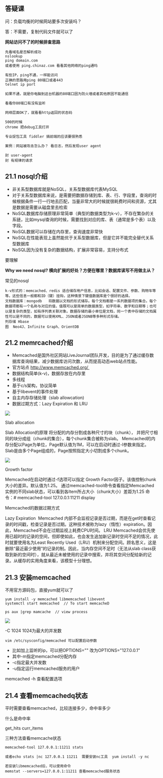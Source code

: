 ## 答疑课

问：负载均衡的时候网站要多次安装吗？

答：不需要，复制代码文件就可以了

**网站访问不了的时候排查思路**

```
先看域名是否解析成功
nslookup
ping domain.com
或者使用 ping.chinaz.com 看看其他网络的ping通吗

有些IP，ping不通，一样能访问
正确的思路用ping 80端口或者443
telnet ip port

如果不通，就是你电脑到这台机器的80端口因为防火墙或者其他原因不能通信

看看你80端口有没有监听

网络层面OK了，就看看http返回的状态码

500的时候
chrome 把debug工具打开

专业捉包工具 fiddler 搞前端的应该要很熟悉

案例：网站被攻击怎么办？ 看日志，然后发现user agent

封 user-agent
封 有规律的请求
```



## 21.1 nosql介绍

* 非关系型数据库就是NoSQL，关系型数据库代表MySQL
* 对于关系型数据库来说，是需要把数据存储到库、表、行、字段里，查询的时候根据条件一行一行地去匹配，当量非常大的时候就很耗费时间和资源，尤其是数据是需要从磁盘里去检索
* NoSQL数据库存储原理非常简单（典型的数据类型为k-v），不存在繁杂的关系链，比如mysql查询的时候，需要找到对应的库、表（通常是多个表）以及字段。
* NoSQL数据可以存储在内存里，查询速度非常快
* NoSQL在性能表现上虽然能优于关系型数据库，但是它并不能完全替代关系型数据库
* NoSQL因为没有复杂的数据结构，扩展非常容易，支持分布式

要理解

**Why we need nosql? 横向扩展的好处？方便在哪里？数据库读写不用做主从？**

常见的nosql

```
k-v形式的：memcached、redis 适合储存用户信息，比如会话、配置文件、参数、购物车等等。这些信息一般都和ID（键）挂钩，这种情景下键值数据库是个很好的选择。
文档数据库：mongodb   将数据以文档的形式储存。每个文档都是一系列数据项的集合。每个数据项都有一个名称与对应的值，值既可以是简单的数据类型，如字符串、数字和日期等；也可以是复杂的类型，如有序列表关联对象。数据存储的最小单位是文档，同一个表中存储的文档属性可以是不同的，数据可以使用XML、JSON或者JSONB等多种形式存储。
列存储 Hbase
图  Neo4J、Infinite Graph、OrientDB
```

## 21.2 memrcached介绍

* Memcached是国外社区网站LiveJournal团队开发，目的是为了通过缓存数据库查询结果，减少数据库访问次数，从而提高动态web站点性能。
* 官方站点 http://www.memcached.org/ 
* 数据结构简单(k-v)，数据存放在内存里
* 多线程 
* 基于c/s架构，协议简单 
* 基于libevent的事件处理 
* 自主内存存储处理（slab allowcation)
* 数据过期方式：Lazy Expiration 和 LRU

![](https://ws2.sinaimg.cn/large/006tKfTcgy1fkciceylrrj30za0owgon.jpg)

Slab allocation	

Slab Allocation的原理
将分配的内存分割成各种尺寸的块（chunk）， 并把尺寸相同的块分成组（chunk的集合），每个chunk集合被称为slab。
Memcached的内存分配以Page为单位，Page默认值为1M，可以在启动时通过-I参数来指定。
Slab是由多个Page组成的，Page按照指定大小切割成多个chunk。


![](https://ws3.sinaimg.cn/large/006tKfTcgy1fkciduoi80j30ya0l8dke.jpg)

Growth factor	

Memcached在启动时通过-f选项可以指定 Growth Factor因子。该值控制chunk大小的差异。默认值为1.25。
通过memcached-tool命令查看指定Memcached实例的不同slab状态，可以看到各Item所占大小（chunk大小）差距为1.25 
命令：# memcached-tool 127.0.0.1:11211 display

Memcached的数据过期方式

Lazy Expiration 
Memcached 内部不会监视记录是否过期，而是在get时查看记录的时间戳，检查记录是否过期。这种技术被称为lazy（惰性）expiration。因此，Memcached不会在过期监视上耗费CPU时间。
LRU
Memcached会优先使用已超时的记录的空间，但即使如此，也会发生追加新记录时空间不足的情况，此时就要使用名为Least Recently Used（LRU）机制来分配空间。顾名思义，这是删除“最近最少使用”的记录的制。因此，当内存空间不足时（无法从slab class获取到新的空间时），就从最近未被使用的记录中搜索，并将其空间分配给新的记录。从缓存的实用角度来看，该模型十分理想。





## 21.3 安装memcached

不用官方源码包，直接yum就可以了

```
yum install -y memcached libmemcached libevent
systemctl start memcached  // To start memcacheD
```

```
ps aux |grep mamcache  // view process
```

![](https://ws4.sinaimg.cn/large/006tKfTcgy1fkciqnych0j31kw0b8774.jpg)

-C 1024    1024为最大的并发数

```
vim /etc/sysconfig/memcached 可以配置启动参数
```

* 比如加上监听的ip，可以把OPTIONS="" 改为OPTIONS="127.0.0.1"
* 其中-m指定memcached分配内存
* -c指定最大并发数
* -u指定运行memcached服务的用户

memcached -h  查看配置选项


## 21.4 查看memcachedq状态

平时需要查看memcached，比较连接多少，命中率多少

什么是命中率

get_hits
curr_items

三种方法查看memcache状态

```
memcached-tool 127.0.0.1:11211 stats

或者echo stats |nc 127.0.0.1 11211  需要安装nc工具  yum install -y nc

若安装libmemcached后，可以使用命令
memstat --servers=127.0.0.1:11211 查看memcached服务状态
```